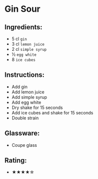 # Gin Sour

## Ingredients:
- 5 cl `gin`
- 3 cl `lemon juice`
- 2 cl `simple syrup`
- ½ `egg white`
- 8 `ice cubes`

## Instructions:
- Add gin
- Add lemon juice
- Add simple syrup
- Add egg white
- Dry shake for 15 seconds
- Add ice cubes and shake for 15 seconds
- Double strain

## Glassware:
- Coupe glass

## Rating:
- ★★★★☆